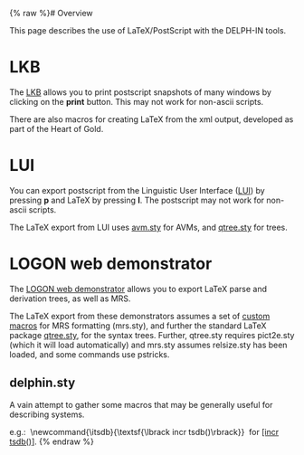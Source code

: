 {% raw %}# Overview

This page describes the use of LaTeX/PostScript with the DELPH-IN tools.

# LKB

The [LKB](https://blog.inductorsoftware.com/docsproto/tools/LkbTop) allows you to print postscript snapshots of many
windows by clicking on the **print** button. This may not work for
non-ascii scripts.

There are also macros for creating LaTeX from the xml output, developed
as part of the Heart of Gold.

# LUI

You can export postscript from the Linguistic User Interface
([LUI](https://blog.inductorsoftware.com/docsproto/tools/LkbLui)) by pressing **p** and LaTeX by pressing **l**. The
postscript may not work for non-ascii scripts.

The LaTeX export from LUI uses
[avm.sty](http://nlp.stanford.edu/~manning/tex/avm.sty) for AVMs, and
[qtree.sty](http://www.ctan.org/tex-archive/macros/latex/contrib/qtree/)
for trees.

# LOGON web demonstrator

The [LOGON web demonstrator](https://blog.inductorsoftware.com/docsproto/tools/LogonOnline) allows you to export LaTeX
parse and derivation trees, as well as MRS.

The LaTeX export from these demonstrators assumes a set of [custom
macros](http://svn.emmtee.net/trunk/lingo/lkb/tex/mrs.sty) for MRS
formatting (mrs.sty), and further the standard LaTeX package
[qtree.sty](http://www.ctan.org/tex-archive/macros/latex/contrib/qtree/),
for the syntax trees. Further, qtree.sty requires pict2e.sty (which it
will load automatically) and mrs.sty assumes relsize.sty has been
loaded, and some commands use pstricks.

## delphin.sty

A vain attempt to gather some macros that may be generally useful for
describing systems.

e.g.:  \\newcommand{\\itsdb}{\\textsf{\\lbrack incr tsdb()\\rbrack}} 
for [\[incr tsdb()\]](http://www.delph-in.net/itsdb).
<update date omitted for speed>{% endraw %}